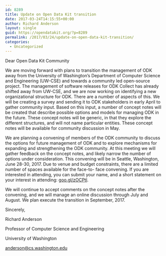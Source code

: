 ```yaml
---
id: 8289
title: Update on Open Data Kit transition
date: 2017-03-24T14:15:55+00:00
author: Richard Anderson
layout: single
guid: https://opendatakit.org/?p=8289
permalink: /2017/03/24/update-on-open-data-kit-transition/
categories:
  - Uncategorized
---
```

Dear Open Data Kit Community

We are moving forward with plans to transition the management of ODK away from the University of Washington’s Department of Computer Science and Engineering (UW-CSE) and towards a community led open-source project. The management of software releases for ODK Collect has already shifted away from UW-CSE, and we are now working on identifying a new organizational structure for ODK. There are a number of aspects of this. We will be creating a survey and sending it to ODK stakeholders in early April to gather community input. Based on this input, a number of concept notes will be created that describe possible options and models for managing ODK in the future. These concept notes will be generic, in that they explore the different structures, and will not name particular entities. These concept notes will be available for community discussion in May.

We are planning a convening of members of the ODK community to discuss the options for future management of ODK and to explore mechanisms for expanding and strengthening the ODK community. At this meeting we will gather feedback on the concept notes, and likely narrow the number of options under consideration. This convening will be in Seattle, Washington, June 28-30, 2017. Due to venue and budget constraints, there are a limited number of spaces available for the face-to- face convening. If you are interested in attending, you can submit your name, and a short statement on your interest in attending: [goo.gl/zOCPtl](http://goo.gl/zOCPtl).

We will continue to accept comments on the concept notes after the convening, and we will manage an online discussion through July and August. We plan execute the transition in September, 2017.

Sincerely,
  
Richard Anderson
  
Professor of Computer Science and Engineering
  
University of Washington
  
anderson@cs.washington.edu